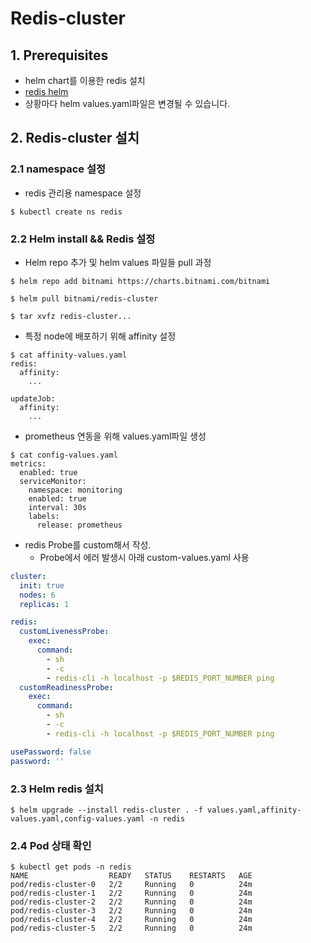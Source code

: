 # Redis-cluster
## 1. Prerequisites
- helm chart를 이용한 redis 설치
- [redis helm](https://github.com/bitnami/charts/tree/master/bitnami/redis-cluster)
- 상황마다 helm values.yaml파일은 변경될 수 있습니다. 
## 2. Redis-cluster 설치
### 2.1 namespace 설정
- redis 관리용 namespace 설정
```
$ kubectl create ns redis
```
### 2.2 Helm install && Redis 설정
- Helm repo 추가 및 helm values 파일들 pull 과정
```
$ helm repo add bitnami https://charts.bitnami.com/bitnami

$ helm pull bitnami/redis-cluster

$ tar xvfz redis-cluster... 
```
- 특정 node에 배포하기 위해 affinity 설정
```
$ cat affinity-values.yaml
redis:
  affinity:
    ...

updateJob:
  affinity:
    ...
```
- prometheus 연동을 위해 values.yaml파일 생성
```
$ cat config-values.yaml
metrics:
  enabled: true
  serviceMonitor:
    namespace: monitoring
    enabled: true
    interval: 30s
    labels:
      release: prometheus
```

- redis Probe를 custom해서 작성. 
  - Probe에서 에러 발생시 아래 custom-values.yaml 사용
```yaml
cluster:
  init: true
  nodes: 6
  replicas: 1

redis:
  customLivenessProbe:
    exec:
      command:
        - sh
        - -c
        - redis-cli -h localhost -p $REDIS_PORT_NUMBER ping
  customReadinessProbe:
    exec:
      command:
        - sh
        - -c
        - redis-cli -h localhost -p $REDIS_PORT_NUMBER ping

usePassword: false
password: ''
```

### 2.3 Helm redis 설치
```
$ helm upgrade --install redis-cluster . -f values.yaml,affinity-values.yaml,config-values.yaml -n redis
```
### 2.4 Pod 상태 확인
```
$ kubectl get pods -n redis
NAME                  READY   STATUS    RESTARTS   AGE
pod/redis-cluster-0   2/2     Running   0          24m
pod/redis-cluster-1   2/2     Running   0          24m
pod/redis-cluster-2   2/2     Running   0          24m
pod/redis-cluster-3   2/2     Running   0          24m
pod/redis-cluster-4   2/2     Running   0          24m
pod/redis-cluster-5   2/2     Running   0          24m
```
